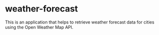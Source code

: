 # weather-forecast
This is an application that helps to retrieve weather forecast data for cities using the Open Weather Map API.
